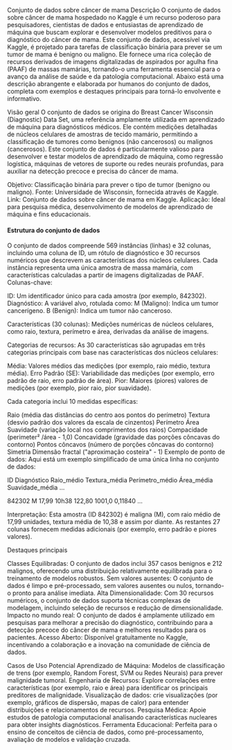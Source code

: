 Conjunto de dados sobre câncer de mama
Descrição
O conjunto de dados sobre câncer de mama hospedado no Kaggle é um recurso poderoso para pesquisadores, cientistas de dados e entusiastas de aprendizado de máquina que buscam explorar e desenvolver modelos preditivos para o diagnóstico do câncer de mama. Este conjunto de dados, acessível via Kaggle, é projetado para tarefas de classificação binária para prever se um tumor de mama é benigno ou maligno. Ele fornece uma rica coleção de recursos derivados de imagens digitalizadas de aspirados por agulha fina (PAAF) de massas mamárias, tornando-o uma ferramenta essencial para o avanço da análise de saúde e da patologia computacional. Abaixo está uma descrição abrangente e elaborada por humanos do conjunto de dados, completa com exemplos e destaques principais para torná-lo envolvente e informativo.

Visão geral
O conjunto de dados se origina do Breast Cancer Wisconsin (Diagnostic) Data Set, uma referência amplamente utilizada em aprendizado de máquina para diagnósticos médicos. Ele contém medições detalhadas de núcleos celulares de amostras de tecido mamário, permitindo a classificação de tumores como benignos (não cancerosos) ou malignos (cancerosos). Este conjunto de dados é particularmente valioso para desenvolver e testar modelos de aprendizado de máquina, como regressão logística, máquinas de vetores de suporte ou redes neurais profundas, para auxiliar na detecção precoce e precisa do câncer de mama.

Objetivo: Classificação binária para prever o tipo de tumor (benigno ou maligno).
Fonte: Universidade de Wisconsin, fornecida através de Kaggle.
Link: Conjunto de dados sobre câncer de mama em Kaggle.
Aplicação: Ideal para pesquisa médica, desenvolvimento de modelos de aprendizado de máquina e fins educacionais.

#### Estrutura do conjunto de dados
O conjunto de dados compreende 569 instâncias (linhas) e 32 colunas, incluindo uma coluna de ID, um rótulo de diagnóstico e 30 recursos numéricos que descrevem as características dos núcleos celulares. Cada instância representa uma única amostra de massa mamária, com características calculadas a partir de imagens digitalizadas de PAAF.
Colunas-chave:

ID: Um identificador único para cada amostra (por exemplo, 842302).
Diagnóstico: A variável alvo, rotulada como:
M (Maligno): Indica um tumor cancerígeno.
B (Benign): Indica um tumor não canceroso.

Características (30 colunas): Medições numéricas de núcleos celulares, como raio, textura, perímetro e área, derivadas da análise de imagens.

Categorias de recursos:
As 30 características são agrupadas em três categorias principais com base nas características dos núcleos celulares:

Média: Valores médios das medições (por exemplo, raio médio, textura média).
Erro Padrão (SE): Variabilidade das medições (por exemplo, erro padrão de raio, erro padrão de área).
Pior: Maiores (piores) valores de medições (por exemplo, pior raio, pior suavidade).

Cada categoria inclui 10 medidas específicas:

Raio (média das distâncias do centro aos pontos do perímetro)
Textura (desvio padrão dos valores da escala de cinzentos)
Perímetro
Área
Suavidade (variação local nos comprimentos dos raios)
Compacidade (perimeter² /área - 1,0)
Concavidade (gravidade das porções côncavas do contorno)
Pontos côncavos (número de porções côncavas do contorno)
Simetria
Dimensão fractal ("aproximação costeira" - 1)
Exemplo de ponto de dados:
Aqui está um exemplo simplificado de uma única linha no conjunto de dados:

ID
Diagnóstico
Raio_médio
Textura_média
Perímetro_médio
Área_média
Suavidade_média
...

842302
M
17,99
10h38
122,80
1001,0
0,11840
...

Interpretação: Esta amostra (ID 842302) é maligna (M), com raio médio de 17,99 unidades, textura média de 10,38 e assim por diante. As restantes 27 colunas fornecem medidas adicionais (por exemplo, erro padrão e piores valores).

Destaques principais

Classes Equilibradas: O conjunto de dados inclui 357 casos benignos e 212 malignos, oferecendo uma distribuição relativamente equilibrada para o treinamento de modelos robustos.
Sem valores ausentes: O conjunto de dados é limpo e pré-processado, sem valores ausentes ou nulos, tornando-o pronto para análise imediata.
Alta Dimensionalidade: Com 30 recursos numéricos, o conjunto de dados suporta técnicas complexas de modelagem, incluindo seleção de recursos e redução de dimensionalidade.
Impacto no mundo real: O conjunto de dados é amplamente utilizado em pesquisas para melhorar a precisão do diagnóstico, contribuindo para a detecção precoce do câncer de mama e melhores resultados para os pacientes.
Acesso Aberto: Disponível gratuitamente no Kaggle, incentivando a colaboração e a inovação na comunidade de ciência de dados.

Casos de Uso Potencial
Aprendizado de Máquina: Modelos de classificação de trens (por exemplo, Random Forest, SVM ou Redes Neurais) para prever malignidade tumoral.
Engenharia de Recursos: Explore correlações entre características (por exemplo, raio e área) para identificar os principais preditores de malignidade.
Visualização de dados: crie visualizações (por exemplo, gráficos de dispersão, mapas de calor) para entender distribuições e relacionamentos de recursos.
Pesquisa Médica: Apoie estudos de patologia computacional analisando características nucleares para obter insights diagnósticos.
Ferramenta Educacional: Perfeita para o ensino de conceitos de ciência de dados, como pré-processamento, avaliação de modelos e validação cruzada.